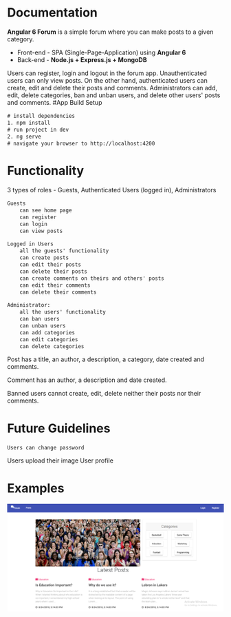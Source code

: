 # Documentation
**Angular 6 Forum** is a simple forum where you can make posts to a given category.
* Front-end - SPA (Single-Page-Application) using **Angular 6**
* Back-end - **Node.js + Express.js + MongoDB**

Users can register, login and logout in the forum app. Unauthenticated users can only view posts.
On the other hand, authenticated users can create, edit and delete their posts and comments.
Administrators can add, edit, delete categories, ban and unban users, and delete other users' posts and comments.
#App Build Setup
```
# install dependencies
1. npm install
# run project in dev
2. ng serve
# navigate your browser to http://localhost:4200
```

# Functionality
3 types of roles - Guests, Authenticated Users (logged in), Administrators
```
Guests
    can see home page
    can register
    can login
    can view posts
```
```
Logged in Users
    all the guests' functionality
    can create posts
    can edit their posts
    can delete their posts
    can create comments on theirs and others' posts
    can edit their comments
    can delete their comments
```

```
Administrator:
    all the users' functionality
    can ban users
    can unban users
    can add categories
    can edit categories
    can delete categories
```

Post has a title, an author, a description, a category, date created and comments.

Comment has an author, a description and date created.

Banned users cannot create, edit, delete neither their posts nor their comments.
	
# Future Guidelines
	Users can change password
  Users upload their image
  User profile
# Examples
![Home-Page](./forum-project/src/assets/home-page.png?raw=true)
